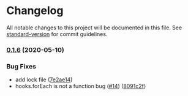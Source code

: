 # Changelog

All notable changes to this project will be documented in this file. See [standard-version](https://github.com/conventional-changelog/standard-version) for commit guidelines.

### [0.1.6](https://github.com/Strider-CD/strider-webhooks/compare/v0.1.1...v0.1.6) (2020-05-10)


### Bug Fixes

* add lock file ([7e2ae14](https://github.com/Strider-CD/strider-webhooks/commit/7e2ae14b78ce28c68fdc0a1b6aecb59b2d927190))
* hooks.forEach is not a function bug  ([#14](https://github.com/Strider-CD/strider-webhooks/issues/14)) ([8091c2f](https://github.com/Strider-CD/strider-webhooks/commit/8091c2f8406b18fc84d9d2790efa207a69420cf0))
